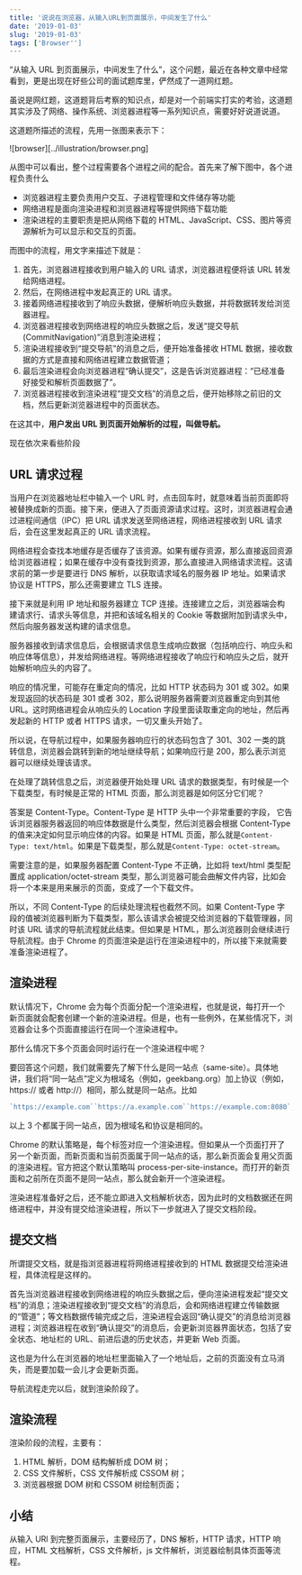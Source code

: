 ```yaml
---
title: '说说在浏览器，从输入URL到页面展示，中间发生了什么'
date: '2019-01-03'
slug: '2019-01-03'
tags: ['Browser'']
---
```


“从输入 URL 到页面展示，中间发生了什么”，这个问题，最近在各种文章中经常看到，更是出现在好些公司的面试题库里，俨然成了一道网红题。

虽说是网红题，这道题背后考察的知识点，却是对一个前端实打实的考验，这道题其实涉及了网络、操作系统、浏览器进程等一系列知识点，需要好好说道说道。

这道题所描述的流程，先用一张图来表示下：

![browser][../illustration/browser.png]

从图中可以看出，整个过程需要各个进程之间的配合。首先来了解下图中，各个进程负责什么

- 浏览器进程主要负责用户交互、子进程管理和文件储存等功能
- 网络进程是面向渲染进程和浏览器进程等提供网络下载功能
- 渲染进程的主要职责是把从网络下载的 HTML、JavaScript、CSS、图片等资源解析为可以显示和交互的页面。

而图中的流程，用文字来描述下就是：

1. 首先，浏览器进程接收到用户输入的 URL 请求，浏览器进程便将该 URL 转发给网络进程。
2. 然后，在网络进程中发起真正的 URL 请求。
3. 接着网络进程接收到了响应头数据，便解析响应头数据，并将数据转发给浏览器进程。
4. 浏览器进程接收到网络进程的响应头数据之后，发送“提交导航 (CommitNavigation)”消息到渲染进程；
5. 渲染进程接收到“提交导航”的消息之后，便开始准备接收 HTML 数据，接收数据的方式是直接和网络进程建立数据管道；
6. 最后渲染进程会向浏览器进程“确认提交”，这是告诉浏览器进程：“已经准备好接受和解析页面数据了”。
7. 浏览器进程接收到渲染进程“提交文档”的消息之后，便开始移除之前旧的文档，然后更新浏览器进程中的页面状态。

在这其中，**用户发出 URL 到页面开始解析的过程，叫做导航。**

现在依次来看些阶段

## URL 请求过程

当用户在浏览器地址栏中输入一个 URL 时，点击回车时，就意味着当前页面即将被替换成新的页面。接下来，便进入了页面资源请求过程。这时，浏览器进程会通过进程间通信（IPC）把 URL 请求发送至网络进程，网络进程接收到 URL 请求后，会在这里发起真正的 URL 请求流程。

网络进程会查找本地缓存是否缓存了该资源。如果有缓存资源，那么直接返回资源给浏览器进程；如果在缓存中没有查找到资源，那么直接进入网络请求流程。这请求前的第一步是要进行 DNS 解析，以获取请求域名的服务器 IP 地址。如果请求协议是 HTTPS，那么还需要建立 TLS 连接。

接下来就是利用 IP 地址和服务器建立 TCP 连接。连接建立之后，浏览器端会构建请求行、请求头等信息，并把和该域名相关的 Cookie 等数据附加到请求头中，然后向服务器发送构建的请求信息。

服务器接收到请求信息后，会根据请求信息生成响应数据（包括响应行、响应头和响应体等信息），并发给网络进程。等网络进程接收了响应行和响应头之后，就开始解析响应头的内容了。

响应的情况里，可能存在重定向的情况，比如 HTTP 状态码为 301 或 302。如果发现返回的状态码是 301 或者 302，那么说明服务器需要浏览器重定向到其他 URL。这时网络进程会从响应头的 Location 字段里面读取重定向的地址，然后再发起新的 HTTP 或者 HTTPS 请求，一切又重头开始了。

所以说，在导航过程中，如果服务器响应行的状态码包含了 301、302 一类的跳转信息，浏览器会跳转到新的地址继续导航；如果响应行是 200，那么表示浏览器可以继续处理该请求。

在处理了跳转信息之后，浏览器便开始处理 URL 请求的数据类型，有时候是一个下载类型，有时候是正常的 HTML 页面，那么浏览器是如何区分它们呢？

答案是 Content-Type。Content-Type 是 HTTP 头中一个非常重要的字段， 它告诉浏览器服务器返回的响应体数据是什么类型，然后浏览器会根据 Content-Type 的值来决定如何显示响应体的内容。如果是 HTML 页面，那么就是`Content-Type: text/html`。如果是下载类型，那么就是`Content-Type: octet-stream`。

需要注意的是，如果服务器配置 Content-Type 不正确，比如将 text/html 类型配置成 application/octet-stream 类型，那么浏览器可能会曲解文件内容，比如会将一个本来是用来展示的页面，变成了一个下载文件。

所以，不同 Content-Type 的后续处理流程也截然不同。如果 Content-Type 字段的值被浏览器判断为下载类型，那么该请求会被提交给浏览器的下载管理器，同时该 URL 请求的导航流程就此结束。但如果是 HTML，那么浏览器则会继续进行导航流程。由于 Chrome 的页面渲染是运行在渲染进程中的，所以接下来就需要准备渲染进程了。

## 渲染进程

默认情况下，Chrome 会为每个页面分配一个渲染进程，也就是说，每打开一个新页面就会配套创建一个新的渲染进程。但是，也有一些例外，在某些情况下，浏览器会让多个页面直接运行在同一个渲染进程中。

那什么情况下多个页面会同时运行在一个渲染进程中呢？

要回答这个问题，我们就需要先了解下什么是同一站点（same-site）。具体地讲，我们将“同一站点”定义为根域名（例如，geekbang.org）加上协议（例如，https:// 或者 http://）相同，那么就是同一站点。比如

```js
`https://example.com``https://a.example.com``https://example.com:8080`;
```

以上 3 个都属于同一站点，因为根域名和协议是相同的。

Chrome 的默认策略是，每个标签对应一个渲染进程。但如果从一个页面打开了另一个新页面，而新页面和当前页面属于同一站点的话，那么新页面会复用父页面的渲染进程。官方把这个默认策略叫 process-per-site-instance。而打开的新页面和之前所在页面不是同一站点，那么就会新开一个渲染进程。

渲染进程准备好之后，还不能立即进入文档解析状态，因为此时的文档数据还在网络进程中，并没有提交给渲染进程，所以下一步就进入了提交文档阶段。

## 提交文档

所谓提交文档，就是指浏览器进程将网络进程接收到的 HTML 数据提交给渲染进程，具体流程是这样的。

首先当浏览器进程接收到网络进程的响应头数据之后，便向渲染进程发起“提交文档”的消息；渲染进程接收到“提交文档”的消息后，会和网络进程建立传输数据的“管道”；等文档数据传输完成之后，渲染进程会返回“确认提交”的消息给浏览器进程；浏览器进程在收到“确认提交”的消息后，会更新浏览器界面状态，包括了安全状态、地址栏的 URL、前进后退的历史状态，并更新 Web 页面。

这也是为什么在浏览器的地址栏里面输入了一个地址后，之前的页面没有立马消失，而是要加载一会儿才会更新页面。

导航流程走完以后，就到渲染阶段了。

## 渲染流程

渲染阶段的流程，主要有：

1. HTML 解析，DOM 结构解析成 DOM 树；
2. CSS 文件解析，CSS 文件解析成 CSSOM 树；
3. 浏览器根据 DOM 树和 CSSOM 树绘制页面；

## 小结

从输入 URl 到完整页面展示，主要经历了，DNS 解析，HTTP 请求，HTTP 响应，HTML 文档解析，CSS 文件解析，js 文件解析，浏览器绘制具体页面等流程。
